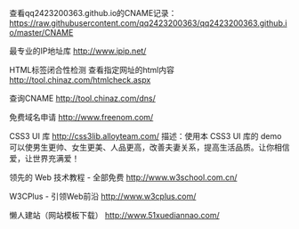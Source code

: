 查看qq2423200363.github.io的CNAME记录：
https://raw.githubusercontent.com/qq2423200363/qq2423200363.github.io/master/CNAME

最专业的IP地址库
http://www.ipip.net/

HTML标签闭合性检测
查看指定网址的html内容
http://tool.chinaz.com/htmlcheck.aspx

查询CNAME
http://tool.chinaz.com/dns/

免费域名申请
http://www.freenom.com/

CSS3 UI 库
http://css3lib.alloyteam.com/
描述：使用本 CSS3 UI 库的 demo 可以使男生更帅、女生更美、人品更高，改善夫妻关系，提高生活品质。让你相信爱，让世界充满爱！

领先的 Web 技术教程 - 全部免费
http://www.w3school.com.cn/

W3CPlus - 引领Web前沿
http://www.w3cplus.com/

懒人建站（网站模板下载）
http://www.51xuediannao.com/




